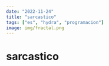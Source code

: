 ```yaml
---
date: "2022-11-24"
title: "sarcastico"
tags: ["es", "hydra", "programacion"]
image: img/fractal.png
---
```


# sarcastico